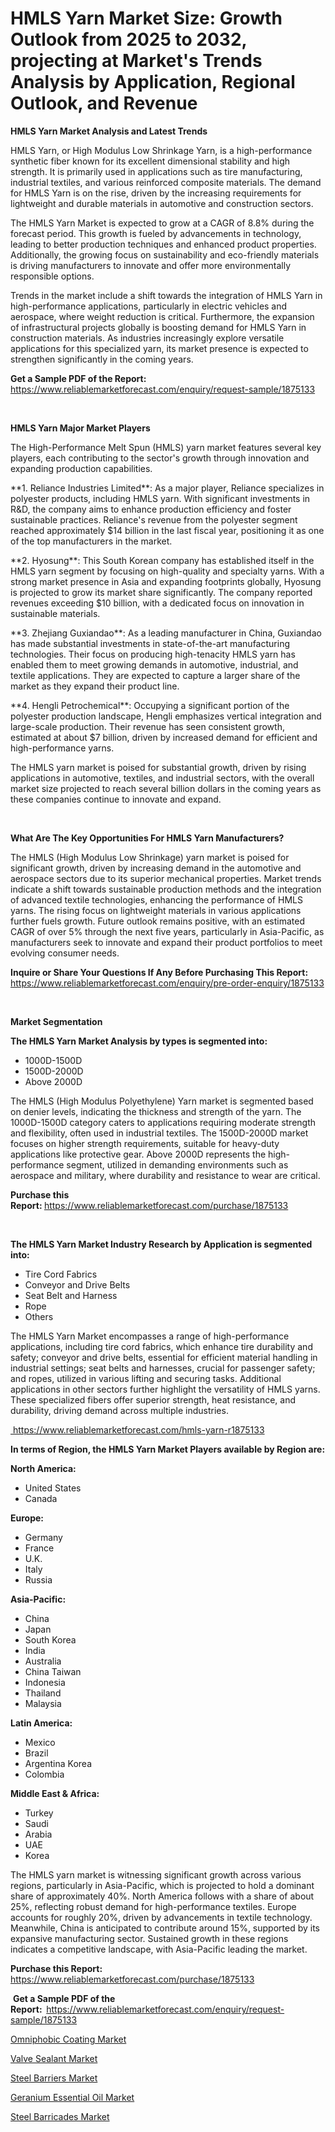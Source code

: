 <p><h1>HMLS Yarn Market Size: Growth Outlook from 2025 to 2032, projecting at Market's Trends Analysis by Application, Regional Outlook, and Revenue</h1></p><p><strong>HMLS Yarn Market Analysis and Latest Trends</strong></p>
<p><p>HMLS Yarn, or High Modulus Low Shrinkage Yarn, is a high-performance synthetic fiber known for its excellent dimensional stability and high strength. It is primarily used in applications such as tire manufacturing, industrial textiles, and various reinforced composite materials. The demand for HMLS Yarn is on the rise, driven by the increasing requirements for lightweight and durable materials in automotive and construction sectors.</p><p>The HMLS Yarn Market is expected to grow at a CAGR of 8.8% during the forecast period. This growth is fueled by advancements in technology, leading to better production techniques and enhanced product properties. Additionally, the growing focus on sustainability and eco-friendly materials is driving manufacturers to innovate and offer more environmentally responsible options. </p><p>Trends in the market include a shift towards the integration of HMLS Yarn in high-performance applications, particularly in electric vehicles and aerospace, where weight reduction is critical. Furthermore, the expansion of infrastructural projects globally is boosting demand for HMLS Yarn in construction materials. As industries increasingly explore versatile applications for this specialized yarn, its market presence is expected to strengthen significantly in the coming years.</p></p>
<p><strong>Get a Sample PDF of the Report:&nbsp;</strong> <a href="https://www.reliablemarketforecast.com/enquiry/request-sample/1875133?utm_campaign=1832&utm_medium=2&utm_source=Github&utm_content=ia&utm_term=01042025&utm_id=hmls-yarn">https://www.reliablemarketforecast.com/enquiry/request-sample/1875133</a></p>
<p>&nbsp;</p>
<p><strong>HMLS Yarn Major Market Players</strong></p>
<p><p>The High-Performance Melt Spun (HMLS) yarn market features several key players, each contributing to the sector's growth through innovation and expanding production capabilities. </p><p>**1. Reliance Industries Limited**: As a major player, Reliance specializes in polyester products, including HMLS yarn. With significant investments in R&D, the company aims to enhance production efficiency and foster sustainable practices. Reliance's revenue from the polyester segment reached approximately $14 billion in the last fiscal year, positioning it as one of the top manufacturers in the market.</p><p>**2. Hyosung**: This South Korean company has established itself in the HMLS yarn segment by focusing on high-quality and specialty yarns. With a strong market presence in Asia and expanding footprints globally, Hyosung is projected to grow its market share significantly. The company reported revenues exceeding $10 billion, with a dedicated focus on innovation in sustainable materials.</p><p>**3. Zhejiang Guxiandao**: As a leading manufacturer in China, Guxiandao has made substantial investments in state-of-the-art manufacturing technologies. Their focus on producing high-tenacity HMLS yarn has enabled them to meet growing demands in automotive, industrial, and textile applications. They are expected to capture a larger share of the market as they expand their product line.</p><p>**4. Hengli Petrochemical**: Occupying a significant portion of the polyester production landscape, Hengli emphasizes vertical integration and large-scale production. Their revenue has seen consistent growth, estimated at about $7 billion, driven by increased demand for efficient and high-performance yarns.</p><p>The HMLS yarn market is poised for substantial growth, driven by rising applications in automotive, textiles, and industrial sectors, with the overall market size projected to reach several billion dollars in the coming years as these companies continue to innovate and expand.</p></p>
<p>&nbsp;</p>
<p><strong>What Are The Key Opportunities For HMLS Yarn Manufacturers?</strong></p>
<p><p>The HMLS (High Modulus Low Shrinkage) yarn market is poised for significant growth, driven by increasing demand in the automotive and aerospace sectors due to its superior mechanical properties. Market trends indicate a shift towards sustainable production methods and the integration of advanced textile technologies, enhancing the performance of HMLS yarns. The rising focus on lightweight materials in various applications further fuels growth. Future outlook remains positive, with an estimated CAGR of over 5% through the next five years, particularly in Asia-Pacific, as manufacturers seek to innovate and expand their product portfolios to meet evolving consumer needs.</p></p>
<p><strong>Inquire or Share Your Questions If Any Before Purchasing This Report:</strong> <a href="https://www.reliablemarketforecast.com/enquiry/pre-order-enquiry/1875133?utm_campaign=1832&utm_medium=2&utm_source=Github&utm_content=ia&utm_term=01042025&utm_id=hmls-yarn">https://www.reliablemarketforecast.com/enquiry/pre-order-enquiry/1875133</a></p>
<p>&nbsp;</p>
<p><strong>Market Segmentation</strong></p>
<p><strong>The HMLS Yarn Market Analysis by types is segmented into:</strong></p>
<p><ul><li>1000D-1500D</li><li>1500D-2000D</li><li>Above 2000D</li></ul></p>
<p><p>The HMLS (High Modulus Polyethylene) Yarn market is segmented based on denier levels, indicating the thickness and strength of the yarn. The 1000D-1500D category caters to applications requiring moderate strength and flexibility, often used in industrial textiles. The 1500D-2000D market focuses on higher strength requirements, suitable for heavy-duty applications like protective gear. Above 2000D represents the high-performance segment, utilized in demanding environments such as aerospace and military, where durability and resistance to wear are critical.</p></p>
<p><strong>Purchase this Report:&nbsp;</strong><a href="https://www.reliablemarketforecast.com/purchase/1875133?utm_campaign=1832&utm_medium=2&utm_source=Github&utm_content=ia&utm_term=01042025&utm_id=hmls-yarn">https://www.reliablemarketforecast.com/purchase/1875133</a></p>
<p>&nbsp;</p>
<p><strong>The HMLS Yarn Market Industry Research by Application is segmented into:</strong></p>
<p><ul><li>Tire Cord Fabrics</li><li>Conveyor and Drive Belts</li><li>Seat Belt and Harness</li><li>Rope</li><li>Others</li></ul></p>
<p><p>The HMLS Yarn Market encompasses a range of high-performance applications, including tire cord fabrics, which enhance tire durability and safety; conveyor and drive belts, essential for efficient material handling in industrial settings; seat belts and harnesses, crucial for passenger safety; and ropes, utilized in various lifting and securing tasks. Additional applications in other sectors further highlight the versatility of HMLS yarns. These specialized fibers offer superior strength, heat resistance, and durability, driving demand across multiple industries.</p></p>
<p><a href="https://www.reliablemarketforecast.com/hmls-yarn-r1875133?utm_campaign=1832&utm_medium=2&utm_source=Github&utm_content=ia&utm_term=01042025&utm_id=hmls-yarn">&nbsp;https://www.reliablemarketforecast.com/hmls-yarn-r1875133</a></p>
<p><strong>In terms of Region, the HMLS Yarn Market Players available by Region are:</strong></p>
<p>
    <p> <strong> North America: </strong>
        <ul>
            <li>United States</li>
            <li>Canada</li>
        </ul>
        </p> 
    <p> <strong> Europe: </strong>
        <ul>
            <li>Germany</li>
            <li>France</li>
            <li>U.K.</li>
            <li>Italy</li>
            <li>Russia</li>
        </ul>
        </p> 
    <p> <strong> Asia-Pacific: </strong>
        <ul>
            <li>China</li>
            <li>Japan</li>
            <li>South Korea</li>
            <li>India</li>
            <li>Australia</li>
            <li>China Taiwan</li>
            <li>Indonesia</li>
            <li>Thailand</li>
            <li>Malaysia</li>
        </ul>
        </p> 
    <p> <strong> Latin America: </strong>
        <ul>
            <li>Mexico</li>
            <li>Brazil</li>
            <li>Argentina Korea</li>
            <li>Colombia</li>
        </ul>
        </p> 
    <p> <strong> Middle East & Africa: </strong>
        <ul>
            <li>Turkey</li>
            <li>Saudi</li>
            <li>Arabia</li>
            <li>UAE</li>
            <li>Korea</li>
        </ul>
    </p>
    </p>
<p><p>The HMLS yarn market is witnessing significant growth across various regions, particularly in Asia-Pacific, which is projected to hold a dominant share of approximately 40%. North America follows with a share of about 25%, reflecting robust demand for high-performance textiles. Europe accounts for roughly 20%, driven by advancements in textile technology. Meanwhile, China is anticipated to contribute around 15%, supported by its expansive manufacturing sector. Sustained growth in these regions indicates a competitive landscape, with Asia-Pacific leading the market.</p></p>
<p><strong>Purchase this Report: </strong><a href="https://www.reliablemarketforecast.com/purchase/1875133?utm_campaign=1832&utm_medium=2&utm_source=Github&utm_content=ia&utm_term=01042025&utm_id=hmls-yarn">https://www.reliablemarketforecast.com/purchase/1875133</a></p>
<p>&nbsp;<strong>Get a Sample PDF of the Report:&nbsp;&nbsp;</strong><a href="https://www.reliablemarketforecast.com/enquiry/request-sample/1875133?utm_campaign=1832&utm_medium=2&utm_source=Github&utm_content=ia&utm_term=01042025&utm_id=hmls-yarn">https://www.reliablemarketforecast.com/enquiry/request-sample/1875133</a></p>
<p><strong></strong></p>
<p><p><a href="https://github.com/fabrehugessf/Market-Research-Report-List-1/blob/main/omniphobic-coating-market.md?utm_campaign=1832&utm_medium=2&utm_source=Github&utm_content=ia&utm_term=01042025&utm_id=hmls-yarn">Omniphobic Coating Market</a></p><p><a href="https://github.com/wiltsdeenyuw/Market-Research-Report-List-1/blob/main/valve-sealant-market.md?utm_campaign=1832&utm_medium=2&utm_source=Github&utm_content=ia&utm_term=01042025&utm_id=hmls-yarn">Valve Sealant Market</a></p><p><a href="https://github.com/lotoahshaiek/Market-Research-Report-List-1/blob/main/steel-barriers-market.md?utm_campaign=1832&utm_medium=2&utm_source=Github&utm_content=ia&utm_term=01042025&utm_id=hmls-yarn">Steel Barriers Market</a></p><p><a href="https://github.com/orlinvisonju/Market-Research-Report-List-1/blob/main/geranium-essential-oil-market.md?utm_campaign=1832&utm_medium=2&utm_source=Github&utm_content=ia&utm_term=01042025&utm_id=hmls-yarn">Geranium Essential Oil Market</a></p><p><a href="https://github.com/nsmifidget3/Market-Research-Report-List-1/blob/main/steel-barricades-market.md?utm_campaign=1832&utm_medium=2&utm_source=Github&utm_content=ia&utm_term=01042025&utm_id=hmls-yarn">Steel Barricades Market</a></p></p>